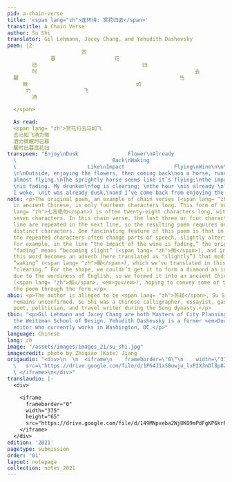 ```yaml
---
pid: a-chain-verse
title: '<span lang="zh">连环诗: 赏花归去</span>'
transtitle: A Chain Verse
author: Su Shi
translator: Gil Lehmann, Jacey Chang, and Yehudith Dashevsky
poem: |2-
                        赏
              暮                   花
        已                                  归
        时                                                   去
  醒                                                    马
     微                                   如
      力                 飞
        酒

  </span>

  As read:
  <span lang= "zh">赏花归去马如飞
  去马如飞酒力微
  酒力微醒时已暮
  醒时已暮赏花归
transpoem: "Enjoy\nDusk                Flower\nAlready                        Come\nTime
  \                               Back\nWaking                                Horse\nSlightly
  \                       Like\nImpact                Flying\nWine\n\n\nA Chain Verse
  \n\nOutside, enjoying the flowers, then coming back\non a horse, running, running,
  almost flying.\nThe sprightly horse seems like it’s flying;\nthe impact of the wine
  \nis fading. My drunken\nfog is clearing; \nthe hour \nis already \nlate.\nWhen\n
  I woke, \nit was already dusk,\nand I’ve come back from enjoying the flowers. \n"
note: <p>The original poem, an example of chain verses (<span lang= "zh">连环诗</span>)
  in ancient Chinese, is only fourteen characters long. This form of verse (<span
  lang= "zh">七言绝句</span>) is often twenty-eight characters long, with each line having
  seven characters. In this chain verse, the last three or four characters of each
  line are repeated in the next line, so the resulting poem requires only fourteen
  distinct characters. One fascinating feature of this poem is that in each line,
  the repeated characters often change parts of speech, slightly altering the meaning.
  For example, in the line “the impact of the wine is fading,” the original word for
  “fading” means “becoming slight” (<span lang= "zh">微</span>), and in the next line,
  this word becomes an adverb (here translated as "slightly”) that modifies the verb
  “waking” (<span lang= "zh">醒</span>), which we’ve translated in this context as
  “clearing.” For the shape, we couldn’t get it to form a diamond as in the original
  due to the wordiness of English, so we formed it into an ancient Chinese wine goblet
  (<span lang= "zh">觚</span>, <em>gu</em>), hoping to convey some of the meaning of
  the poem through the form.</p>
abio: <p>The author is alleged to be <span lang= "zh">苏轼</span>, Su Shi, but this
  remains unconfirmed. Su Shi was a Chinese calligrapher, essayist, gastronomer, pharmacologist,
  poet, politician, and travel writer during the Song dynasty.</p>
tbio: "<p>Gil Lehmann and Jacey Chang are both Masters of City Planning students in
  the Weitzman School of Design. Yehudith Dashevsky is a former <em>DoubleSpeak</em>
  editor who currently works in Washington, DC.</p>"
language: Chinese
lang: zh
image: "/assets/images/images_21/su_shi.jpg"
imagecredit: photo by Zhiqiao (Kate) Jiang
origaudio: "<div>\n  \n  <iframe\n    frameborder=\"0\"\n    width=\"375\"\n    height=\"65\"\n
  \   src=\"https://drive.google.com/file/d/1PG4J1x58uwju_lxP2X3nDl8p8ZC-8z3e/preview\">\n
  \ </iframe>\n</div>"
translaudio: |-
  <div>

    <iframe
      frameborder="0"
      width="375"
      height="65"
      src="https://drive.google.com/file/d/149MNpxeba2WjUKO9mPdFgKP6krFIb3MR/preview">
    </iframe>
  </div>
edition: '2021'
pagetype: submission
order: '01'
layout: notepage
collection: notes_2021
---
```

